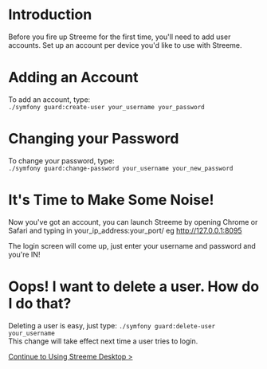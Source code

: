# Introduction #

Before you fire up Streeme for the first time, you'll need to add user accounts. Set up an account per device you'd like to use with Streeme.

# Adding an Account #
To add an account, type:
<br />
`./symfony guard:create-user your_username your_password`
<br />

# Changing your Password #
To change your password, type:
<br />
`./symfony guard:change-password your_username your_new_password`
<br />

# It's Time to Make Some Noise! #
Now you've got an account, you can launch Streeme by opening Chrome or Safari and typing
in your\_ip\_address:your\_port/
eg http://127.0.0.1:8095

The login screen will come up, just enter your username and password and you're IN!
<br />

# Oops! I want to delete a user. How do I do that? #
Deleting a user is easy, just type:
`./symfony guard:delete-user your_username`
<br />
This change will take effect next time a user tries to login.
<br />

[Continue to Using Streeme Desktop >](UsingStreemeDesktop.md)
<br />
<br />